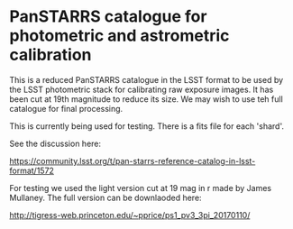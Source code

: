 # PanSTARRS catalogue for photometric and astrometric calibration

This is a reduced PanSTARRS catalogue in the LSST format to be used by the LSST photometric stack for calibrating raw exposure images. It has been cut at 19th magnitude to reduce its size. We may wish to use teh full catalogue for final processing.

This is currently being used for testing. There is a fits file for each 'shard'.

See the discussion here:

https://community.lsst.org/t/pan-starrs-reference-catalog-in-lsst-format/1572

For testing we used the light version cut at 19 mag in r made by James Mullaney. The full version can be downlaoded here:

http://tigress-web.princeton.edu/~pprice/ps1_pv3_3pi_20170110/
